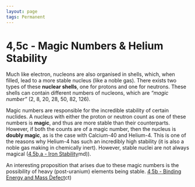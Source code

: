 ```yaml
---
layout: page
tags: Permanent 
---
```


# 4,5c - Magic Numbers & Helium Stability

Much like electron, nucleons are also organised in shells, which, when filled, lead to a more stable nucleus (like a noble gas). There exists two types of these **nuclear shells**, one for protons and one for neutrons. These shells can contain different numbers of nucleons, which are *“magic number”* (2, 8, 20, 28, 50, 82, 126).

Magic numbers are responsible for the incredible stability of certain nuclides. A nucleus with either the proton or neutron count as one of these numbers is **magic**, and thus are more stable than their counterparts. However, if both the counts are of a magic number, then the nucleus is **doubly magic**, as is the case with Calcium-40 and Helium-4. This is one of the reasons why Helium-4 has such an incredibly high stability (it is also a noble gas making in chemically inert). However, stable nuclei are not always magical ([4,5b,a - Iron Stability](4,5b,a%20-%20Iron%20Stability)md)).

An interesting proposition that arises due to these magic numbers is the possibility of heavy (post-uranium) elements being stable.
[4,5b - Binding Energy and Mass Defect](4,5b%20-%20Binding%20Energy%20and%20Mass%20Defect)ct)